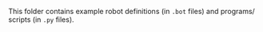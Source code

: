 This folder contains example robot definitions (in `.bot` files) and programs/ scripts (in `.py` files).
